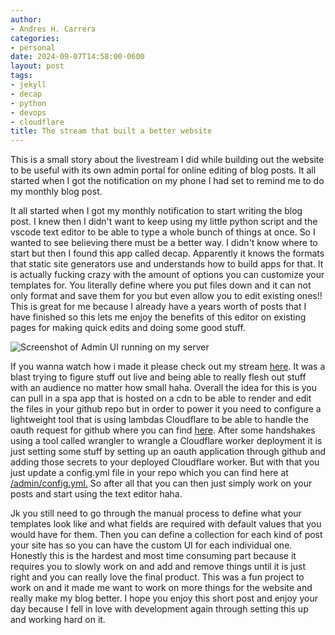 ```yaml
---
author:
- Andres H. Carrera
categories:
- personal
date: 2024-09-07T14:58:00-0600
layout: post
tags:
- jekyll
- decap
- python
- devops
- cloudflare
title: The stream that built a better website
---
```


This is a small story about the livestream I did while building out the website to be useful with its own admin portal for online editing of blog posts. It all started when I got the notification on my phone I had set to remind me to do my monthly blog post.

It all started when I got my monthly notification to start writing the blog post. I knew then I didn't want to keep using my little python script and the vscode text editor to be able to type a whole bunch of things at once. So I wanted to see believing there must be a better way. I didn't know where to start but then I found this app called decap. Apparently it knows the formats that static site generators use and understands how to build apps for that. It is actually fucking crazy with the amount of options you can customize your templates for. You literally define where you put files down and it can not only format and save them for you but even allow you to edit existing ones!! This is great for me because I already have a years worth of posts that I have finished so this lets me enjoy the benefits of this editor on existing pages for making quick edits and doing some good stuff.

![Screenshot of Admin UI running on my server](/images/uploads/screenshot-2024-09-07-115509.png "Admin UI From Browser")

If you wanna watch how i made it please check out my stream [here](https://www.twitch.tv/videos/2244990211). It was a blast trying to figure stuff out live and being able to really flesh out stuff with an audience no matter how small haha. Overall the idea for this is you can pull in a spa app that is hosted on a cdn to be able to render and edit the files in your github repo but in order to power it you need to configure a lightweight tool that is using lambdas Cloudflare to be able to handle the oauth request for github where you can find [here](https://github.com/sterlingwes/decap-proxy). After some handshakes using a tool called wrangler to wrangle a Cloudflare worker deployment it is just setting some stuff by setting up an oauth application through github and adding those secrets to your deployed Cloudflare worker. But with that you just update a config.yml file in your repo which you can find here at [/admin/config.yml.](https://blog.gxldcptrick.dev/admin/config.yml) So after all that you can then just simply work on your posts and start using the text editor haha. 



Jk you still need to go through the manual process to define what your templates look like and what fields are required with default values that you would have for them. Then you can define a collection for each kind of post your site has so you can have the custom UI for each individual one. Honestly this is the hardest and most time consuming part because it requires you to slowly work on and add and remove things until it is just right and you can really love the final product. This was a fun project to work on and it made me want to work on more things for the website and really make my blog better. I hope you enjoy this short post and enjoy your day because I fell in love with development again through setting this up and working hard on it.